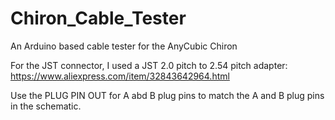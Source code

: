 # Chiron_Cable_Tester
An Arduino based cable tester for the AnyCubic Chiron

For the JST connector, I used a JST 2.0 pitch to 2.54 pitch adapter:
https://www.aliexpress.com/item/32843642964.html

Use the PLUG PIN OUT for A abd B plug pins to match the A and B plug pins in the schematic.
